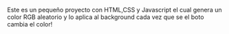 Este es un pequeño proyecto con HTML,CSS y Javascript
el cual genera un color RGB aleatorio y lo aplica al background
cada vez que se el boto cambia el color!
